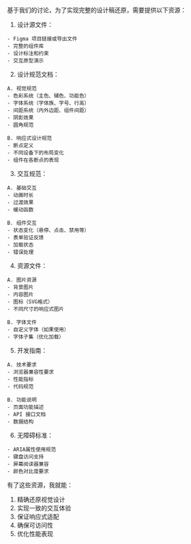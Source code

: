 基于我们的讨论，为了实现完整的设计稿还原，需要提供以下资源：

1. 设计源文件：
```
- Figma 项目链接或导出文件
- 完整的组件库
- 设计标注和约束
- 交互原型演示
```

2. 设计规范文档：
```
A. 视觉规范
- 色彩系统（主色、辅色、功能色）
- 字体系统（字体族、字号、行高）
- 间距系统（内外边距、组件间距）
- 阴影效果
- 圆角规范

B. 响应式设计规范
- 断点定义
- 不同设备下的布局变化
- 组件在各断点的表现
```

3. 交互规范：
```
A. 基础交互
- 动画时长
- 过渡效果
- 缓动函数

B. 组件交互
- 状态变化（悬停、点击、禁用等）
- 表单验证反馈
- 加载状态
- 错误处理
```

4. 资源文件：
```
A. 图片资源
- 背景图片
- 内容图片
- 图标（SVG格式）
- 不同尺寸的响应式图片

B. 字体文件
- 自定义字体（如果使用）
- 字体子集（优化加载）
```

5. 开发指南：
```
A. 技术要求
- 浏览器兼容性要求
- 性能指标
- 代码规范

B. 功能说明
- 页面功能描述
- API 接口文档
- 数据结构
```

6. 无障碍标准：
```
- ARIA属性使用规范
- 键盘访问支持
- 屏幕阅读器兼容
- 颜色对比度要求
```

有了这些资源，我就能：
1. 精确还原视觉设计
2. 实现一致的交互体验
3. 保证响应式适配
4. 确保可访问性
5. 优化性能表现
